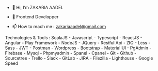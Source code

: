 - 👋 Hi, I’m ZAKARIA AADEL
- 👀 Frontend Developper

- 📫 How to reach me : zakariaaadel@gmail.com

Technologies & Tools :
ScalaJS - Javascript - Typescript - ReactJS - Angular - Play Framework - NodeJS - JQuery - Restful Api - ZIO - Less - Sass - JWT - Postman - Wordpress - Bootstrap - Material UI - PgAdmin - Firebase - Mysql - Phpmyadmin - Spanel - Cpanel - Git - Github - Sourcetree - Trello - Slack - GitLab - JIRA - Filezilla - Lighthouse - Google Speed
<!---

--->

